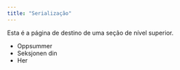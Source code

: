 ```yaml
---
title: "Serialização"
---
```


Esta é a página de destino de uma seção de nível superior.

* Oppsummer
* Seksjonen din
* Her
